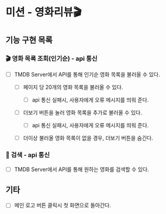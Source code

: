 # 미션 - 영화리뷰🎬

## 기능 구현 목록

### 🎬 영화 목록 조회(인기순) - api 통신

- [ ] TMDB Server에서 API를 통해 인기순 영화 목록을 불러올 수 있다.

  - [ ] 페이지 당 20개의 영화 목록을 불러올 수 있다.

    - [ ] api 통신 실패시, 사용자에게 오류 메시지를 띄워 준다.

  - [ ] 더보기 버튼을 눌러 영화 목록을 추가로 불러올 수 있다.

    - [ ] api 통신 실패시, 사용자에게 오류 메시지를 띄워 준다.

  - [ ] 더이상 불러올 영화 목록이 없을 경우, 더보기 버튼을 숨긴다.

### 🔎 검색 - api 통신

- [ ] TMDB Server에서 API를 통해 원하는 영화를 검색할 수 있다.

## 기타

- [ ] 메인 로고 버튼 클릭시 첫 화면으로 돌아간다.
